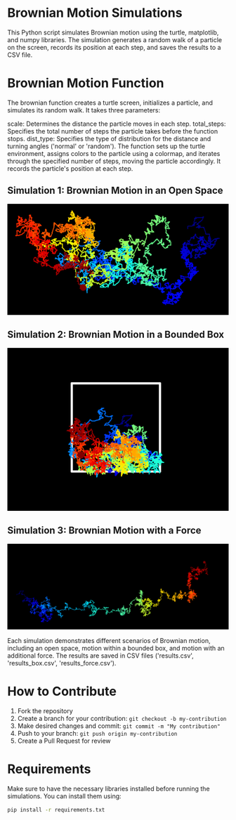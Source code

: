 # Brownian Motion Simulations
This Python script simulates Brownian motion using the turtle, matplotlib, and numpy libraries. The simulation generates a random walk of a particle on the screen, records its position at each step, and saves the results to a CSV file.

# Brownian Motion Function
The brownian function creates a turtle screen, initializes a particle, and simulates its random walk. It takes three parameters:

scale: Determines the distance the particle moves in each step.
total_steps: Specifies the total number of steps the particle takes before the function stops.
dist_type: Specifies the type of distribution for the distance and turning angles ('normal' or 'random').
The function sets up the turtle environment, assigns colors to the particle using a colormap, and iterates through the specified number of steps, moving the particle accordingly. It records the particle's position at each step.

## Simulation 1: Brownian Motion in an Open Space

![open_space](positions.png)

## Simulation 2: Brownian Motion in a Bounded Box
![box](positions_in_a_box.png)

## Simulation 3: Brownian Motion with a Force
![force](positions_in_a_force.png)

Each simulation demonstrates different scenarios of Brownian motion, including an open space, motion within a bounded box, and motion with an additional force. The results are saved in CSV files ('results.csv', 'results_box.csv', 'results_force.csv').

# How to Contribute

1.  Fork the repository
2.  Create a branch for your contribution: `git checkout -b my-contribution`
3.  Make desired changes and commit: `git commit -m "My contribution"`
4.  Push to your branch: `git push origin my-contribution`
5.  Create a Pull Request for review

# Requirements
Make sure to have the necessary libraries installed before running the simulations. You can install them using:
```bash
pip install -r requirements.txt
